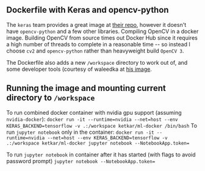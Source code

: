 ## Dockerfile with Keras and opencv-python

The `keras` team provides a great image at [their repo](https://github.com/keras-team/keras/tree/master/docker), however it doesn't have `opencv-python` and a few other libraries. Compiling OpenCV in a docker image. Building OpenCV from source times out Docker Hub since it requires a high number of threads to complete in a reasonable time -- so instead I choose `cv2` and `opencv-python` rather than heavyweight build `OpenCV 3`. 

The Dockerfile also adds a new `/workspace` directory to work out of, and some developer tools (courtesy of waleedka at [his image](https://hub.docker.com/r/waleedka/modern-deep-learning/). 


## Running the image and mounting current directory to `/workspace`

To run combined docker container with nvidia gpu support (assuming `nvidia-docker`): 
	`docker run -it --runtime=nvidia --net=host --env KERAS_BACKEND=tensorflow -v .:/workspace ketkar/ml-docker /bin/bash` 
To run `jupyter notebook` only in the container: 
    `docker run -it --runtime=nvidia --net=host --env KERAS_BACKEND=tensorflow -v .:/workspace ketkar/ml-docker jupyter notebook --NotebookApp.token=`
 
To run `jupyter notebook` in container after it has started (with flags to avoid password prompt) 
	`jupyter notebook --NotebookApp.token=`

